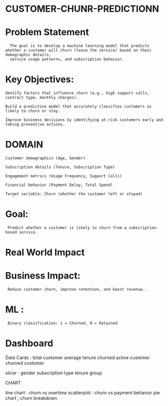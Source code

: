 # CUSTOMER-CHUNR-PREDICTIONN

# Problem Statement

      The goal is to develop a machine learning model that predicts whether a customer will churn (leave the service) based on their demographic details,
      service usage patterns, and subscription behavior.

 # Key Objectives: 
    dentify factors that influence churn (e.g., high support calls, contract type, monthly charges).

    Build a predictive model that accurately classifies customers as likely to churn or stay.
   
    Improve business decisions by identifying at-risk customers early and taking preventive actions.
      
 # DOMAIN
    Customer demographics (Age, Gender)

    Subscription details (Tenure, Subscription Type)

    Engagement metrics (Usage Frequency, Support Calls)

    Financial behavior (Payment Delay, Total Spend)
 
    Target variable: Churn (whether the customer left or stayed)    

    
# Goal: 
     Predict whether a customer is likely to churn from a subscription-based service.
# Real World Impact
# Business Impact: 
     Reduce customer churn, improve retention, and boost revenue..
     
# ML :
     Binary classification: 1 = Churned, 0 = Retained

# Dashboard 

  Data Cards      :   total customer
                      average  tenure churned
                      active customer
                      churned customer


  slicer          :   gender
                      subscription type
                      tenure group


  CHART 

  line chart     :   churn  vs overtime
  scatterplot  :   churn  vs  payment behavior
  pie chart     ;    churn breakdown
